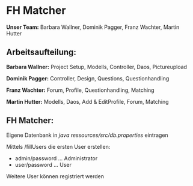 # FH Matcher

__Unser Team:__
Barbara Wallner, 
Dominik Pagger, 
Franz Wachter, 
Martin Hutter

## Arbeitsaufteilung:

__Barbara Wallner:__
Project Setup, Modells, Controller, Daos, Pictureupload

__Dominik Pagger:__
Controller, Design, Questions, Questionhandling

__Franz Wachter:__
Forum, Profile, Questionhandling, Matching

__Martin Hutter:__
Modells, Daos, Add & EditProfile, Forum, Matching

## FH Matcher:
Eigene Datenbank in *java ressources/src/db.properties* eintragen

Mittels /fillUsers die ersten User erstellen:
- admin/password ... Administrator
- user/password ... User

Weitere User können registriert werden

